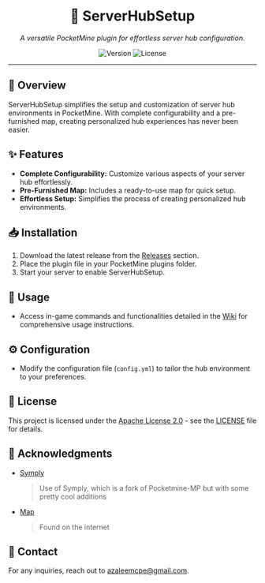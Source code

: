 <h1 align="center">🚀 ServerHubSetup</h1>

<p align="center">
  <em>A versatile PocketMine plugin for effortless server hub configuration.</em>
</p>

<p align="center">
  <img src="https://img.shields.io/badge/version-1.0.0-blue.svg" alt="Version">
  <img src="https://img.shields.io/badge/license-Apache%202.0-green.svg" alt="License">
</p>

---

## 🌟 Overview

ServerHubSetup simplifies the setup and customization of server hub environments in PocketMine. With complete configurability and a pre-furnished map, creating personalized hub experiences has never been easier.

## ✨ Features

- **Complete Configurability:** Customize various aspects of your server hub effortlessly.
- **Pre-Furnished Map:** Includes a ready-to-use map for quick setup.
- **Effortless Setup:** Simplifies the process of creating personalized hub environments.

## 📥 Installation

1. Download the latest release from the [Releases](link_to_releases) section.
2. Place the plugin file in your PocketMine plugins folder.
3. Start your server to enable ServerHubSetup.

## 📘 Usage

- Access in-game commands and functionalities detailed in the [Wiki](link_to_wiki) for comprehensive usage instructions.

## ⚙️ Configuration

- Modify the configuration file (`config.yml`) to tailor the hub environment to your preferences.

## 📝 License

This project is licensed under the [Apache License 2.0](https://github.com/AzaleeX/ServerHubSetup/blob/stable/LICENSE) - see the [LICENSE](https://github.com/AzaleeX/ServerHubSetup/blob/stable/LICENSE) file for details.

## 🙌 Acknowledgments

- [Symply](https://symplymc.com)
  > Use of Symply, which is a fork of Pocketmine-MP but with some pretty cool additions
- [Map]()
  > Found on the internet

## 📧 Contact

For any inquiries, reach out to [azaleemcpe@gmail.com](mailto:azaleemcpe@gmail.com).

